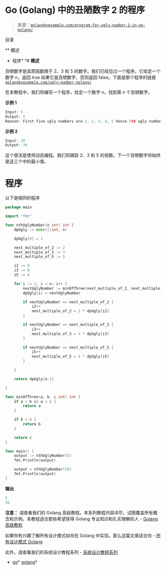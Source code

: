 <!--yml

类别：未分类

日期：2024-10-13 06:51:44

-->

# Go (Golang) 中的丑陋数字 2 的程序

> 来源：[`golangbyexample.com/program-for-ugly-number-2-in-go-golang/`](https://golangbyexample.com/program-for-ugly-number-2-in-go-golang/)

目录

**   概述

+   程序*  *# **概述**

丑陋数字是其质因数限于 2、3 和 5 的数字。我们已经见过一个程序，它给定一个数字 n，返回 true 如果它是丑陋数字，否则返回 false。下面是那个程序的链接 [`golangbyexample.com/ugly-number-golang/`](https://golangbyexample.com/ugly-number-golang/)

在本教程中，我们将编写一个程序，给定一个数字 n，找到第 n 个丑陋数字。

**示例 1**

```go
Input: 5
Output: 5
Reason: First five ugly numbers are 1, 2, 3, 4, 5 hence 5th ugly number is 5
```

**示例 2**

```go
Input: 20
Output: 36
```

这个想法是使用动态编程。我们将跟踪 2、3 和 5 的倍数。下一个丑陋数字将始终是这三个中的最小值。

# **程序**

以下是相同的程序

```go
package main

import "fmt"

func nthUglyNumber(n int) int {
	dpUgly := make([]int, n)

	dpUgly[0] = 1

	next_multiple_of_2 := 2
	next_multiple_of_3 := 3
	next_multiple_of_5 := 5

	i2 := 0
	i3 := 0
	i5 := 0

	for i := 1; i < n; i++ {
		nextUglyNumber := minOfThree(next_multiple_of_2, next_multiple_of_3, next_multiple_of_5)
		dpUgly[i] = nextUglyNumber

		if nextUglyNumber == next_multiple_of_2 {
			i2++
			next_multiple_of_2 = 2 * dpUgly[i2]
		}

		if nextUglyNumber == next_multiple_of_3 {
			i3++
			next_multiple_of_3 = 3 * dpUgly[i3]
		}

		if nextUglyNumber == next_multiple_of_5 {
			i5++
			next_multiple_of_5 = 5 * dpUgly[i5]
		}

	}

	return dpUgly[n-1]

}

func minOfThree(a, b, c int) int {
	if a < b && a < c {
		return a
	}

	if b < c {
		return b
	}

	return c
}

func main() {
	output := nthUglyNumber(5)
	fmt.Println(output)

	output = nthUglyNumber(20)
	fmt.Println(output)
}
```

**输出**

```go
5
36
```

**注意：** 请查看我们的 Golang 高级教程。本系列教程内容详尽，试图覆盖所有概念和示例。本教程适合那些希望获得 Golang 专业知识和扎实理解的人 - [Golang 高级教程](https://golangbyexample.com/golang-comprehensive-tutorial/)

如果你有兴趣了解所有设计模式如何在 Golang 中实现。那么这篇文章适合你 - [所有设计模式 Golang](https://golangbyexample.com/all-design-patterns-golang/)

此外，请查看我们的系统设计教程系列 - [系统设计教程系列](https://techbyexample.com/system-design-questions/)

+   [go](https://golangbyexample.com/tag/go/)*   [golang](https://golangbyexample.com/tag/golang/)*
